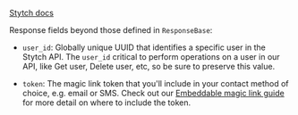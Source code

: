[Stytch docs](https://stytch.com/docs/api/create-magic-link)

Response fields beyond those defined in `ResponseBase`:

- `user_id`: Globally unique UUID that identifies a specific user in the Stytch API. The `user_id` critical to perform operations on a user in our API, like Get user, Delete user, etc, so be sure to preserve this value.

- `token`: The magic link token that you'll include in your contact method of choice, e.g. email or SMS. Check out our [Embeddable magic link guide](https://stytch.com/docs/api/magic-links#embeddable-magic-links_embeddable-overview) for more detail on where to include the token.
